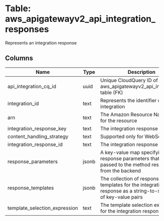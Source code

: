 
# Table: aws_apigatewayv2_api_integration_responses
Represents an integration response
## Columns
| Name        | Type           | Description  |
| ------------- | ------------- | -----  |
|api_integration_cq_id|uuid|Unique CloudQuery ID of aws_apigatewayv2_api_integrations table (FK)|
|integration_id|text|Represents the identifier of an integration|
|arn|text|The Amazon Resource Name (ARN) for the resource|
|integration_response_key|text|The integration response key|
|content_handling_strategy|text|Supported only for WebSocket APIs|
|integration_response_id|text|The integration response ID|
|response_parameters|jsonb|A key-value map specifying response parameters that are passed to the method response from the backend|
|response_templates|jsonb|The collection of response templates for the integration response as a string-to-string map of key-value pairs|
|template_selection_expression|text|The template selection expressions for the integration response|
